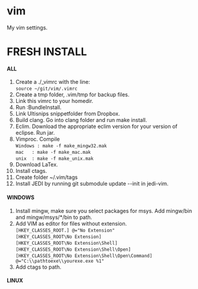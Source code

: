 vim
===

My vim settings.


# FRESH INSTALL

#### ALL

1. Create a ./_vimrc with the line:  
``source ~/git/vim/.vimrc``  
2. Create a tmp folder, .vim/tmp for backup files.
3. Link this vimrc to your homedir.
4. Run :BundleInstall.
5. Link Ultisnips snippetfolder from Dropbox.
6. Build clang. Go into clang folder and run make install.
7. Eclim. Download the appropriate eclim version for your version of eclipse. Run jar.
8. Vimproc. Compile  
``Windows : make -f make_mingw32.mak``  
``mac 	: make -f make_mac.mak``  
``unix 	: make -f make_unix.mak``  
9. Download LaTex.
10. Install ctags.
11. Create folder ~/.vim/tags
12. Install JEDI by running git submodule update --init in jedi-vim.

#### WINDOWS

1. Install mingw, make sure you select packages for msys. Add mingw/bin and mingw/msys/*/bin to path.
2. Add VIM as editor for files without extension.  
``[HKEY_CLASSES_ROOT.] @="No Extension"``  
``[HKEY_CLASSES_ROOT\No Extension]``  
``[HKEY_CLASSES_ROOT\No Extension\Shell]``  
``[HKEY_CLASSES_ROOT\No Extension\Shell\Open]``  
``[HKEY_CLASSES_ROOT\No Extension\Shell\Open\Command] @="C:\\pathtoexe\\yourexe.exe %1"``
3. Add ctags to path.

#### LINUX
